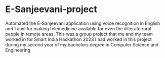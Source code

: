 # E-Sanjeevani-project
Automated the E-Sanjeevani application using voice recognition in English and Tamil for making telemedicine available for even the illiterate rural people in remote areas.
This was a group project that me and my team worked in for Smart India Hackathon 2023
I had worked in this project during my second year of my bachelors degree in Computer Science and Engineering
